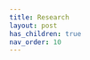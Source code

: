 ```yaml
---
title: Research
layout: post
has_children: true
nav_order: 10
---
```







<!--
Below are links to 
TODO: Separate published papers from ongoing topics.


<div style="display:flow-root; padding:1rem;">
<img style="float: left; width: 150px; margin:0.5rem;" src="headshotsquare.webp">
<h2>This is a test.</h2>
<p> Lorem ipsum Lorem ipsum Lorem ipsum Lorem ipsum Lorem ipsum Lorem ipsum Lorem ipsum Lorem ipsum Lorem ipsum Lorem ipsum Lorem ipsum Lorem ipsum Lorem ipsum Lorem ipsum Lorem ipsum Lorem ipsum Lorem ipsum Lorem ipsum Lorem ipsum Lorem ipsum Lorem ipsum Lorem ipsum Lorem ipsum Lorem ipsum Lorem ipsum Lorem ipsum Lorem ipsum Lorem ipsum Lorem ipsum Lorem ipsum Lorem ipsum Lorem ipsum Lorem ipsum
</div>
-->
